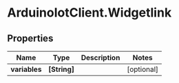 # ArduinoIotClient.Widgetlink

## Properties

Name | Type | Description | Notes
------------ | ------------- | ------------- | -------------
**variables** | **[String]** |  | [optional] 


